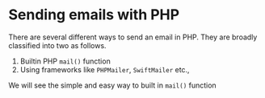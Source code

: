 # Sending emails with PHP

There are several different ways to send an email in PHP. They are broadly classified into two as follows.

1. Builtin PHP `mail()` function
2. Using frameworks like `PHPMailer`, `SwiftMailer` etc., 

We will see the simple and easy way to built in `mail()` function



